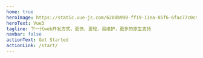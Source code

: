 ```yaml
---
home: true
heroImage: https://static.vue-js.com/6280b990-ff19-11ea-85f6-6fac77c0c9b3.png 
heroText: Vue3
tagline: 下一代web开发方式，更快，更轻，易维护，更多的原生支持
navbar: false
actionText: Get Started
actionLink: /start/
---
```


<div class="features">
  <Card />
</div>


